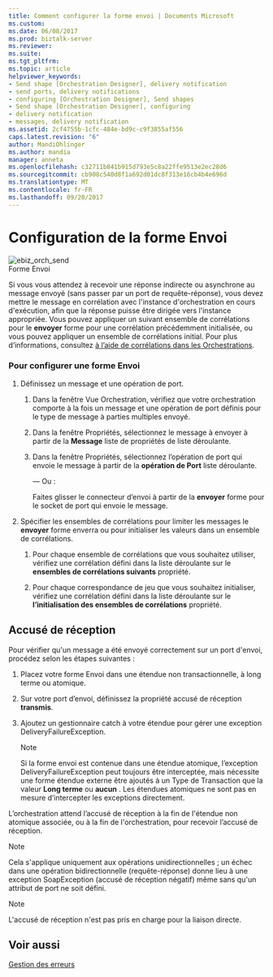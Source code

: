 ```yaml
---
title: Comment configurer la forme envoi | Documents Microsoft
ms.custom: 
ms.date: 06/08/2017
ms.prod: biztalk-server
ms.reviewer: 
ms.suite: 
ms.tgt_pltfrm: 
ms.topic: article
helpviewer_keywords:
- Send shape [Orchestration Designer], delivery notification
- send ports, delivery notifications
- configuring [Orchestration Designer], Send shapes
- Send shape [Orchestration Designer], configuring
- delivery notification
- messages, delivery notification
ms.assetid: 2cf4755b-1cfc-484e-bd9c-c9f3855af556
caps.latest.revision: "6"
author: MandiOhlinger
ms.author: mandia
manager: anneta
ms.openlocfilehash: c32711b841b915d793e5c8a22ffe9513e2ec28d6
ms.sourcegitcommit: cb908c540d8f1a692d01dc8f313e16cb4b4e696d
ms.translationtype: MT
ms.contentlocale: fr-FR
ms.lasthandoff: 09/20/2017
---
```

# <a name="how-to-configure-the-send-shape"></a>Configuration de la forme Envoi
![](../core/media/ebiz-orch-send.gif "ebiz_orch_send")  
Forme Envoi  
  
 Si vous vous attendez à recevoir une réponse indirecte ou asynchrone au message envoyé (sans passer par un port de requête-réponse), vous devez mettre le message en corrélation avec l'instance d'orchestration en cours d'exécution, afin que la réponse puisse être dirigée vers l'instance appropriée. Vous pouvez appliquer un suivant ensemble de corrélations pour le **envoyer** forme pour une corrélation précédemment initialisée, ou vous pouvez appliquer un ensemble de corrélations initial. Pour plus d’informations, consultez [à l’aide de corrélations dans les Orchestrations](../core/using-correlations-in-orchestrations.md).  
  
### <a name="to-configure-a-send-shape"></a>Pour configurer une forme Envoi  
  
1.  Définissez un message et une opération de port.  
  
    1.  Dans la fenêtre Vue Orchestration, vérifiez que votre orchestration comporte à la fois un message et une opération de port définis pour le type de message à parties multiples envoyé.  
  
    2.  Dans la fenêtre Propriétés, sélectionnez le message à envoyer à partir de la **Message** liste de propriétés de liste déroulante.  
  
    3.  Dans la fenêtre Propriétés, sélectionnez l’opération de port qui envoie le message à partir de la **opération de Port** liste déroulante.  
  
         — Ou :  
  
         Faites glisser le connecteur d’envoi à partir de la **envoyer** forme pour le socket de port qui envoie le message.  
  
2.  Spécifier les ensembles de corrélations pour limiter les messages le **envoyer** forme enverra ou pour initialiser les valeurs dans un ensemble de corrélations.  
  
    1.  Pour chaque ensemble de corrélations que vous souhaitez utiliser, vérifiez une corrélation défini dans la liste déroulante sur le **ensembles de corrélations suivants** propriété.  
  
    2.  Pour chaque correspondance de jeu que vous souhaitez initialiser, vérifiez une corrélation défini dans la liste déroulante sur le **l’initialisation des ensembles de corrélations** propriété.  
  
## <a name="delivery-notification"></a>Accusé de réception  
 Pour vérifier qu'un message a été envoyé correctement sur un port d'envoi, procédez selon les étapes suivantes :  
  
1.  Placez votre forme Envoi dans une étendue non transactionnelle, à long terme ou atomique.  
  
2.  Sur votre port d’envoi, définissez la propriété accusé de réception **transmis**.  
  
3.  Ajoutez un gestionnaire catch à votre étendue pour gérer une exception DeliveryFailureException.  
  
    > [!NOTE]
    >  Si la forme envoi est contenue dans une étendue atomique, l’exception DeliveryFailureException peut toujours être interceptée, mais nécessite une forme étendue externe être ajoutés à un Type de Transaction que la valeur **Long terme** ou **aucun** . Les étendues atomiques ne sont pas en mesure d’intercepter les exceptions directement.  
  
 L’orchestration attend l’accusé de réception à la fin de l'étendue non atomique associée, ou à la fin de l'orchestration, pour recevoir l’accusé de réception.  
  
> [!NOTE]
>  Cela s'applique uniquement aux opérations unidirectionnelles ; un échec dans une opération bidirectionnelle (requête-réponse) donne lieu à une exception SoapException (accusé de réception négatif) même sans qu'un attribut de port ne soit défini.  
  
> [!NOTE]
>  L'accusé de réception n'est pas pris en charge pour la liaison directe.  
  
## <a name="see-also"></a>Voir aussi  
 [Gestion des erreurs](../core/error-handling.md)